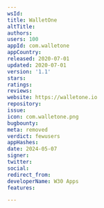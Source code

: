 ```yaml
---
wsId: 
title: WalletOne
altTitle: 
authors: 
users: 100
appId: com.walletone
appCountry: 
released: 2020-07-01
updated: 2020-07-01
version: '1.1'
stars: 
ratings: 
reviews: 
website: https://walletone.io
repository: 
issue: 
icon: com.walletone.png
bugbounty: 
meta: removed
verdict: fewusers
appHashes: 
date: 2024-05-07
signer: 
twitter: 
social: 
redirect_from: 
developerName: W30 Apps
features: 

---
```


